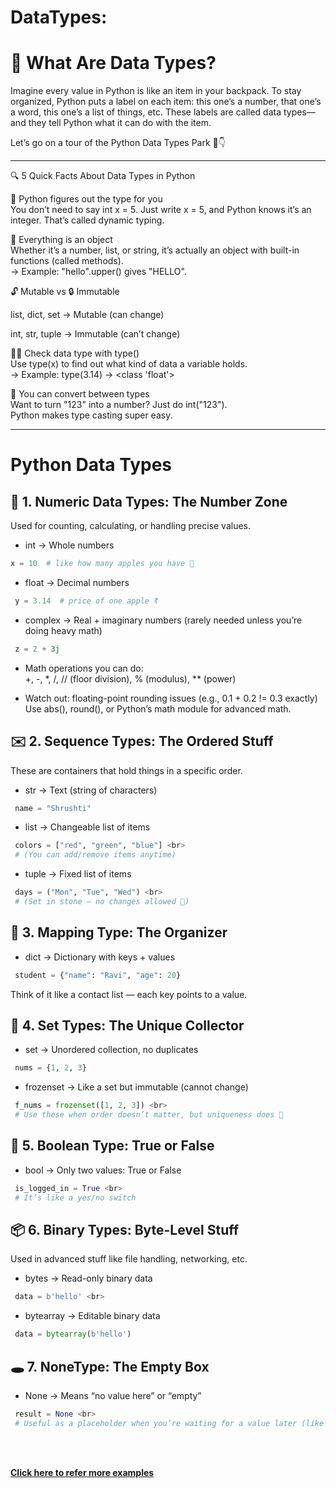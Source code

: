 # DataTypes: 

# 🧠 What Are Data Types?

Imagine every value in Python is like an item in your backpack. To stay organized, Python puts a label on each item: this one’s a number, that one’s a word, this one’s a list of things, etc.
These labels are called data types—and they tell Python what it can do with the item.

Let’s go on a tour of the Python Data Types Park 🎡👇

---

🔍 5 Quick Facts About Data Types in Python

🔄 Python figures out the type for you <br>
You don’t need to say int x = 5. Just write x = 5, and Python knows it’s an integer. That’s called dynamic typing.

🧱 Everything is an object <br>
Whether it’s a number, list, or string, it’s actually an object with built-in functions (called methods). <br>
→ Example: "hello".upper() gives "HELLO".

🔓 Mutable vs 🔒 Immutable

list, dict, set → Mutable (can change)

int, str, tuple → Immutable (can’t change)

🕵️‍♂️ Check data type with type() <br>
Use type(x) to find out what kind of data a variable holds. <br>
→ Example: type(3.14) → <class 'float'>

🔁 You can convert between types <br>
Want to turn "123" into a number? Just do int("123"). <br>
Python makes type casting super easy.

---
# Python Data Types

## 🎯 1. Numeric Data Types: The Number Zone
Used for counting, calculating, or handling precise values.

- int → Whole numbers <br>
```python
x = 10  # like how many apples you have 🍎
```

- float → Decimal numbers <br>
```python
 y = 3.14  # price of one apple ₹
```

- complex → Real + imaginary numbers (rarely needed unless you’re doing heavy math) <br>
```python
 z = 2 + 3j
```

- Math operations you can do: <br>
+, -, *, /, // (floor division), % (modulus), ** (power)

- Watch out: floating-point rounding issues (e.g., 0.1 + 0.2 != 0.3 exactly) <br>
Use abs(), round(), or Python’s math module for advanced math.


## ✉️ 2. Sequence Types: The Ordered Stuff
These are containers that hold things in a specific order.

- str → Text (string of characters) <br>
```python
 name = "Shrushti"
```

- list → Changeable list of items <br>
```python
 colors = ["red", "green", "blue"] <br>
 # (You can add/remove items anytime)
```

- tuple → Fixed list of items <br>
```python
 days = ("Mon", "Tue", "Wed") <br>
 # (Set in stone — no changes allowed 📅)
```


## 🔐 3. Mapping Type: The Organizer

- dict → Dictionary with keys + values
```python
 student = {"name": "Ravi", "age": 20}
```
Think of it like a contact list — each key points to a value.


## 🎲 4. Set Types: The Unique Collector

- set → Unordered collection, no duplicates
```python
 nums = {1, 2, 3}
```

- frozenset → Like a set but immutable (cannot change)
```python
 f_nums = frozenset([1, 2, 3]) <br>
 # Use these when order doesn’t matter, but uniqueness does 💎
```

## 🔘 5. Boolean Type: True or False

- bool → Only two values: True or False
```python
 is_logged_in = True <br>
 # It’s like a yes/no switch
```

## 📦 6. Binary Types: Byte-Level Stuff
Used in advanced stuff like file handling, networking, etc.

- bytes → Read-only binary data
```python
 data = b'hello' <br>
```

- bytearray → Editable binary data
```python
 data = bytearray(b'hello')
```

## 🕳️ 7. NoneType: The Empty Box

- None → Means “no value here” or “empty”
```python
 result = None <br>
 # Useful as a placeholder when you’re waiting for a value later (like an empty form 📝).
```



<br><br>

[**Click here to refer more examples**](https://github.com/SereneSyntax04/python-for-devops/blob/main/examples/inbuilt.py)
